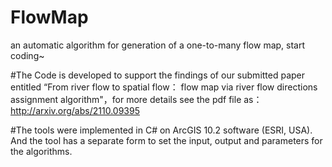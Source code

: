 # FlowMap
an automatic algorithm for generation of a one-to-many flow map, start coding~

#The Code is developed to support the findings of our submitted paper entitled “From river flow to spatial flow： flow map via river flow directions assignment algorithm"，for more details see the pdf file as：http://arxiv.org/abs/2110.09395

#The tools were implemented in C# on ArcGIS 10.2 software (ESRI, USA). And the tool has a separate form to set the input, output and parameters for the algorithms.
